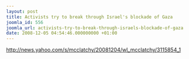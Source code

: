 ```yaml
---
layout: post
title: Activists try to break through Israel's blockade of Gaza
joomla_id: 556
joomla_url: activists-try-to-break-through-israels-blockade-of-gaza
date: 2008-12-05 04:54:46.000000000 +01:00
---
```

<p><a href="http://news.yahoo.com/s/mcclatchy/20081204/wl_mcclatchy/3115854_1">http://news.yahoo.com/s/mcclatchy/20081204/wl_mcclatchy/3115854_1</a></p>
